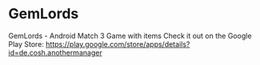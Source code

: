 # GemLords
GemLords - Android Match 3 Game with items 
Check it out on the Google Play Store: https://play.google.com/store/apps/details?id=de.cosh.anothermanager
